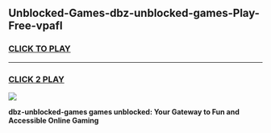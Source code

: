 
## Unblocked-Games-dbz-unblocked-games-Play-Free-vpafl
<h3>
<a href="https://premium76.site?title=dbz-unblocked-games&ref=18A">CLICK TO PLAY</a></h3>
<hr>

<h3>
<a href="https://premium76.site?title=dbz-unblocked-games&ref=18A">CLICK 2 PLAY</a>
  
</h3>

<a href="https://premium76.site?title=dbz-unblocked-games&ref=18A"><img src="https://clearcache.store/games.png"></a>


**dbz-unblocked-games games unblocked: Your Gateway to Fun and Accessible Online Gaming**
